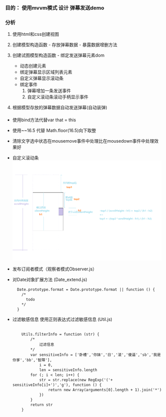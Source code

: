 
### 目的： 使用mvvm模式 设计 弹幕发送demo
### 分析
  1.  使用html和css创建视图        
  2.  创建模型构造函数
	- 存放弹幕数据
	- 暴露数据增删方法
  3. 创建试图模型构造函数
	- 绑定发送弹幕元素dom
    	- 动态创建元素        
    	- 绑定弹幕显示区域列表元素
    	- 自定义弹幕显示滚动条
    	- 绑定事件
       	   1. 弹幕增加一条发送事件
           2. 自定义滚动条滚动手柄显示事件

  4. 根据模型存放的弹幕数据自动发送弹幕(自动装弹)


#### 
	
  - 使用bind方法代替var that = this
  - 使用~~16.5 代替 Math.floor(16.5)向下取整
  - 清除文字选中状态在mousemove事件中处理比在mousedown事件中处理效果好
  - 自定义滚动条
  	  ![自定义滚动条](./detail.png)
  - 发布订阅者模式（观察者模式Observer.js）
  - 对Date对象扩展方法 (Date_extend.js)
    
    ```
      Date.prototype.format = Date.prototype.format || function () {
        /*
          todo
        */
      }
    ```
  - 过滤敏感信息  使用正则表达式过滤敏感信息 (Util.js)
	```

		Utils.filterInfo = function (str) {
		    /*
		        过滤信息
		    */
		    var sensitiveInfo = ['卧槽','你妹','日','滚','傻逼','sb','我是你爹','bb','智障'],
		        i = 0,
		        len = sensitiveInfo.length
		    for (; i < len; i++) {
		        str = str.replace(new RegExp('('+ sensitiveInfo[i]+')','g'), function () {
		            return new Array(arguments[0].length + 1).join('*')
		        })
		    }
		    return str
		}		

	```
